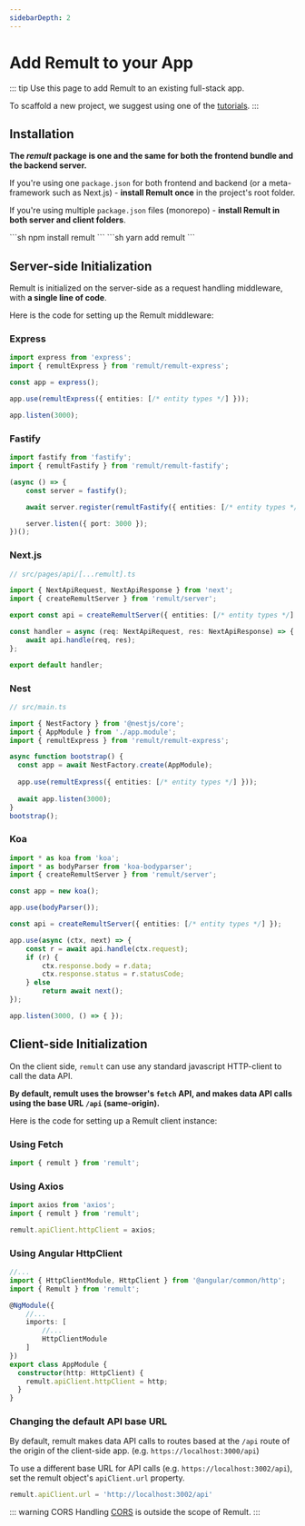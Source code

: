 ```yaml
---
sidebarDepth: 2
---
```


# Add Remult to your App

::: tip Use this page to add Remult to an existing full-stack app.

To scaffold a new project, we suggest using one of the [tutorials](../docs/#learn-by-doing).
:::

## Installation

**The *remult* package is one and the same for both the frontend bundle and the backend server.**

If you're using one `package.json` for both frontend and backend (or a meta-framework such as Next.js) - **install Remult once** in the project's root folder.

If you're using multiple `package.json` files (monorepo) - **install Remult in both server and client folders**.

<code-group>
<code-block title="npm">
```sh
npm install remult
```
</code-block>

<code-block title="yarn">
```sh
yarn add remult
```
</code-block>
</code-group>

## Server-side Initialization

Remult is initialized on the server-side as a request handling middleware, with **a single line of code**.

Here is the code for setting up the Remult middleware:

### Express

```ts
import express from 'express';
import { remultExpress } from 'remult/remult-express';

const app = express();

app.use(remultExpress({ entities: [/* entity types */] }));

app.listen(3000);
```

### Fastify

```ts
import fastify from 'fastify';
import { remultFastify } from 'remult/remult-fastify';

(async () => {
    const server = fastify();

    await server.register(remultFastify({ entities: [/* entity types */] }));

    server.listen({ port: 3000 });
})();    
```

### Next.js

```ts
// src/pages/api/[...remult].ts

import { NextApiRequest, NextApiResponse } from 'next';
import { createRemultServer } from 'remult/server';

export const api = createRemultServer({ entities: [/* entity types */] });

const handler = async (req: NextApiRequest, res: NextApiResponse) => {
    await api.handle(req, res);
};

export default handler;
```

### Nest

```ts
// src/main.ts

import { NestFactory } from '@nestjs/core';
import { AppModule } from './app.module';
import { remultExpress } from 'remult/remult-express';

async function bootstrap() {
  const app = await NestFactory.create(AppModule);
  
  app.use(remultExpress({ entities: [/* entity types */] }));
  
  await app.listen(3000);
}
bootstrap();
```

### Koa

```ts
import * as koa from 'koa';
import * as bodyParser from 'koa-bodyparser';
import { createRemultServer } from 'remult/server';

const app = new koa();

app.use(bodyParser());

const api = createRemultServer({ entities: [/* entity types */] });

app.use(async (ctx, next) => {
    const r = await api.handle(ctx.request);
    if (r) {
        ctx.response.body = r.data;
        ctx.response.status = r.statusCode;
    } else
        return await next();
});

app.listen(3000, () => { });
```

## Client-side Initialization

On the client side, `remult` can use any standard javascript HTTP-client to call the data API.

**By default, remult uses the browser's `fetch` API, and makes data API calls using the base URL `/api` (same-origin).**

Here is the code for setting up a Remult client instance:

### Using Fetch

```ts
import { remult } from 'remult';
```

### Using Axios

```ts
import axios from 'axios';
import { remult } from 'remult';

remult.apiClient.httpClient = axios;
```

### Using Angular HttpClient

```ts
//...
import { HttpClientModule, HttpClient } from '@angular/common/http';
import { Remult } from 'remult';

@NgModule({
    //...
    imports: [
        //...
        HttpClientModule
    ]
})
export class AppModule {
  constructor(http: HttpClient) {
    remult.apiClient.httpClient = http;
  }
}
```

### Changing the default API base URL

By default, remult makes data API calls to routes based at the `/api` route of the origin of the client-side app. (e.g. `https://localhost:3000/api`)

To use a different base URL for API calls (e.g. `https://localhost:3002/api`), set the remult object's `apiClient.url` property.

```ts
remult.apiClient.url = 'http://localhost:3002/api'
```

::: warning CORS
Handling [CORS](https://developer.mozilla.org/en-US/docs/Web/HTTP/CORS) is outside the scope of Remult.
:::